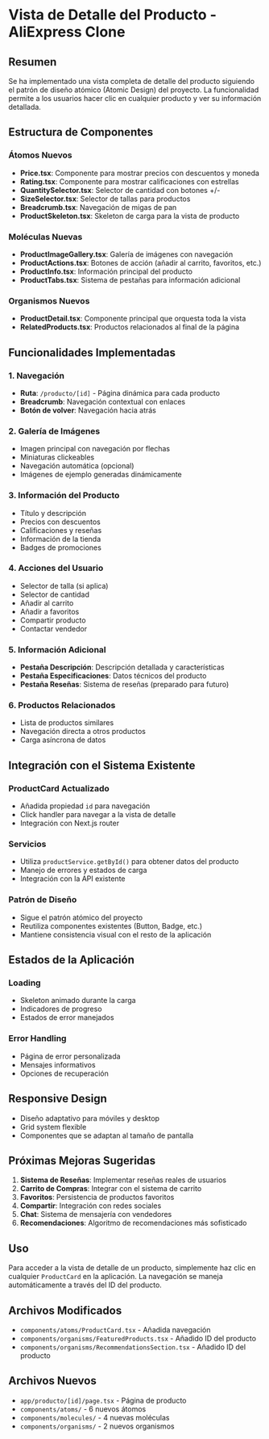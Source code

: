 # Vista de Detalle del Producto - AliExpress Clone

## Resumen
Se ha implementado una vista completa de detalle del producto siguiendo el patrón de diseño atómico (Atomic Design) del proyecto. La funcionalidad permite a los usuarios hacer clic en cualquier producto y ver su información detallada.

## Estructura de Componentes

### Átomos Nuevos
- **Price.tsx**: Componente para mostrar precios con descuentos y moneda
- **Rating.tsx**: Componente para mostrar calificaciones con estrellas
- **QuantitySelector.tsx**: Selector de cantidad con botones +/-
- **SizeSelector.tsx**: Selector de tallas para productos
- **Breadcrumb.tsx**: Navegación de migas de pan
- **ProductSkeleton.tsx**: Skeleton de carga para la vista de producto

### Moléculas Nuevas
- **ProductImageGallery.tsx**: Galería de imágenes con navegación
- **ProductActions.tsx**: Botones de acción (añadir al carrito, favoritos, etc.)
- **ProductInfo.tsx**: Información principal del producto
- **ProductTabs.tsx**: Sistema de pestañas para información adicional

### Organismos Nuevos
- **ProductDetail.tsx**: Componente principal que orquesta toda la vista
- **RelatedProducts.tsx**: Productos relacionados al final de la página

## Funcionalidades Implementadas

### 1. Navegación
- **Ruta**: `/producto/[id]` - Página dinámica para cada producto
- **Breadcrumb**: Navegación contextual con enlaces
- **Botón de volver**: Navegación hacia atrás

### 2. Galería de Imágenes
- Imagen principal con navegación por flechas
- Miniaturas clickeables
- Navegación automática (opcional)
- Imágenes de ejemplo generadas dinámicamente

### 3. Información del Producto
- Título y descripción
- Precios con descuentos
- Calificaciones y reseñas
- Información de la tienda
- Badges de promociones

### 4. Acciones del Usuario
- Selector de talla (si aplica)
- Selector de cantidad
- Añadir al carrito
- Añadir a favoritos
- Compartir producto
- Contactar vendedor

### 5. Información Adicional
- **Pestaña Descripción**: Descripción detallada y características
- **Pestaña Especificaciones**: Datos técnicos del producto
- **Pestaña Reseñas**: Sistema de reseñas (preparado para futuro)

### 6. Productos Relacionados
- Lista de productos similares
- Navegación directa a otros productos
- Carga asíncrona de datos

## Integración con el Sistema Existente

### ProductCard Actualizado
- Añadida propiedad `id` para navegación
- Click handler para navegar a la vista de detalle
- Integración con Next.js router

### Servicios
- Utiliza `productService.getById()` para obtener datos del producto
- Manejo de errores y estados de carga
- Integración con la API existente

### Patrón de Diseño
- Sigue el patrón atómico del proyecto
- Reutiliza componentes existentes (Button, Badge, etc.)
- Mantiene consistencia visual con el resto de la aplicación

## Estados de la Aplicación

### Loading
- Skeleton animado durante la carga
- Indicadores de progreso
- Estados de error manejados

### Error Handling
- Página de error personalizada
- Mensajes informativos
- Opciones de recuperación

## Responsive Design
- Diseño adaptativo para móviles y desktop
- Grid system flexible
- Componentes que se adaptan al tamaño de pantalla

## Próximas Mejoras Sugeridas
1. **Sistema de Reseñas**: Implementar reseñas reales de usuarios
2. **Carrito de Compras**: Integrar con el sistema de carrito
3. **Favoritos**: Persistencia de productos favoritos
4. **Compartir**: Integración con redes sociales
5. **Chat**: Sistema de mensajería con vendedores
6. **Recomendaciones**: Algoritmo de recomendaciones más sofisticado

## Uso
Para acceder a la vista de detalle de un producto, simplemente haz clic en cualquier `ProductCard` en la aplicación. La navegación se maneja automáticamente a través del ID del producto.

## Archivos Modificados
- `components/atoms/ProductCard.tsx` - Añadida navegación
- `components/organisms/FeaturedProducts.tsx` - Añadido ID del producto
- `components/organisms/RecommendationsSection.tsx` - Añadido ID del producto

## Archivos Nuevos
- `app/producto/[id]/page.tsx` - Página de producto
- `components/atoms/` - 6 nuevos átomos
- `components/molecules/` - 4 nuevas moléculas  
- `components/organisms/` - 2 nuevos organismos
